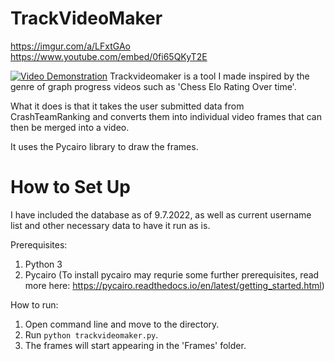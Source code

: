 # TrackVideoMaker
https://imgur.com/a/LFxtGAo
https://www.youtube.com/embed/0fi65QKyT2E 

[![Video Demonstration](https://i.imgur.com/85QDRiI.png)](https://www.youtube.com/embed/0fi65QKyT2E  "Video Demonstration")
Trackvideomaker is a tool I made inspired by the genre of graph progress videos such as 'Chess Elo Rating Over time'.

What it does is that it takes the user submitted data from CrashTeamRanking and converts them into individual video frames that can then be merged into a video.

It uses the Pycairo library to draw the frames.

# How to Set Up

I have included the database as of 9.7.2022, as well as current username list and other necessary data to have it run as is.

Prerequisites:
1. Python 3
2. Pycairo (To install pycairo may requrie some further prerequisites, read more here: https://pycairo.readthedocs.io/en/latest/getting_started.html)

How to run:
1. Open command line and move to the directory.
2. Run ```python trackvideomaker.py```.
3. The frames will start appearing in the 'Frames' folder.

